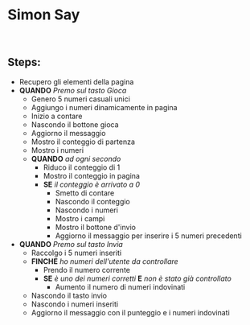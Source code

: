 # Simon Say

<br>

## Steps:

- Recupero gli elementi della pagina
- **QUANDO** _Premo sul tasto Gioca_
    - Genero 5 numeri casuali unici
    - Aggiungo i numeri dinamicamente in pagina
    - Inizio a contare
    - Nascondo il bottone gioca
    - Aggiorno il messaggio
    - Mostro il conteggio di partenza
    - Mostro i numeri
    - **QUANDO** _ad ogni secondo_
        - Riduco il conteggio di 1
        - Mostro il conteggio in pagina
        - **SE** _il conteggio è arrivato a 0_
            - Smetto di contare
            - Nascondo il conteggio
            - Nascondo i numeri
            - Mostro i campi
            - Mostro il bottone d'invio
            - Aggiorno il messaggio per inserire i 5 numeri precedenti
- **QUANDO** _Premo sul tasto Invia_
    - Raccolgo i 5 numeri inseriti
    - **FINCHE** _ho numeri dell'utente da controllare_
        - Prendo il numero corrente
        - **SE** _è uno dei numeri corretti_ **E** _non è stato già controllato_
            - Aumento il numero di numeri indovinati
    - Nascondo il tasto invio
    - Nascondo i numeri inseriti
    - Aggiorno il messaggio con il punteggio e i numeri indovinati
